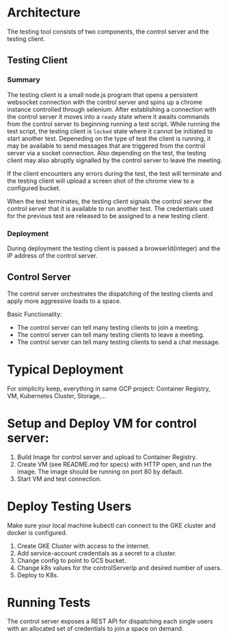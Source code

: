 # Architecture

The testing tool consists of two components, the control server and the testing client.

## Testing Client

### Summary

The testing client is a small node.js program that opens a persistent websocket connection with the control server and spins up a chrome instance controlled through selenium. After establishing a connection with the control server it moves into a `ready` state where it awaits commands from the control server to beginning running a test script. While running the test script, the testing client is `locked` state where it cannot be initiated to start another test. Depeneding on the type of test the client is running, it may be available to send messages that are triggered from the control server via a socket connection. Also depending on the test, the testing client may also abruptly signalled by the control server to leave the meeting. 

If the client encounters any errors during the test, the test will terminate and the testing client will upload a screen shot of the chrome view to a configured bucket. 


When the test terminates, the testing client signals the control server the control server that it is available to run another test. The credentials used for the previous test are released to be assigned to a new testing client.

### Deployment

During deployment the testing client is passed a browserId(integer) and the IP address of the control server.


## Control Server

The control server orchestrates the dispatching of the testing clients and apply more aggressive loads to a space. 

Basic Functionality: 
- The control server can tell many testing clients to join a meeting.
- The control server can tell many testing clients to leave a meeting.
- The control server can tell many testing clients to send a chat message.


# Typical Deployment

For simplicity keep, everything in same GCP project: Container Registry, VM, Kubernetes Cluster, Storage,...

# Setup and Deploy VM for control server:
1. Build Image for control server and upload to Container Registry.
2. Create VM (see README.md for specs) with HTTP open, and run the image. The image should be running on port 80 by default. 
3. Start VM and test connection.

# Deploy Testing Users
Make sure your local machine kubectl can connect to the GKE cluster and docker is configured.

1. Create GKE Cluster with access to the internet. 
2. Add service-account credentials as a secret to a cluster.
3. Change config to point to GCS bucket.
4. Change k8s values for the controlServerIp and desired number of users.
5. Deploy to K8s.

# Running Tests
The control server exposes a REST API for dispatching each single users with an allocated set of credentials to join a space on demand.
